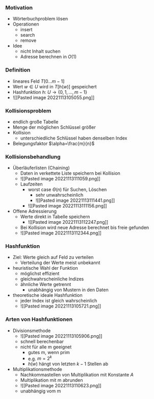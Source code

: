 ### Motivation
+ Wörterbuchproblem lösen
+ Operationen
	+ insert
	+ search
	+ remove
+ Idee
	+ nicht Inhalt suchen
	+ Adresse berechnen in $O(1)$

### Definition
+ lineares Feld $T[0...m-1]$
+ Wert $w∈U$ wird in $T[h(w)]$ gespeichert
+ Hashfunktion $h:$ $U→\{0,1,...,m-1\}$
+ ![[Pasted image 20221113105055.png]]

### Kollisionsproblem
+ endlich große Tabelle
+ Menge der möglichen Schlüssel größer
+ Kollision
	+ unterschiedliche Schlüssel haben denselben Index
+ Belegungsfaktor $\alpha=\frac{m}{n}$

### Kollisionsbehandlung
+ Überläuferlisten (Chaining)
	+ Daten in verkettete Liste speichern bei Kollision
	+ ![[Pasted image 20221113111059.png]]
	+ Laufzeiten
		+ worst case $Θ(n)$ für Suchen, Löschen
			+ sehr unwahrscheinlich
			+ ![[Pasted image 20221113111441.png]]
		+ ![[Pasted image 20221113111156.png]]
+ Offene Adressierung
	+ Werte direkt in Tabelle speichern
		+ ![[Pasted image 20221113112247.png]]
	+ Bei Kollision wird neue Adresse berechnet bis freie gefunden
	+ ![[Pasted image 20221113112344.png]]

### Hashfunktion
+ Ziel: Werte gleich auf Feld zu verteilen
	+ Verteilung der Werte meist unbekannt
+ heuristische Wahl der Funktion
	+ möglichst effizient
	+ gleichwahrscheinliche Indizes
	+ ähnliche Werte getrennt
		+ unabhängig von Mustern in den Daten
+ theoretische ideale Hashfunktion
	+ jeder Index ist gleich wahrscheinlich
	+ ![[Pasted image 20221113105721.png]]

### Arten von Hashfunktionen
+ Divisionsmethode
	+ ![[Pasted image 20221113105906.png]]
	+ schnell berechenbar
	+ nicht für alle m geeignet
		+ gutes m, wenn prim
		+ e.g. $m=2^k$
		+ $h(w)$ hängt von letzten $k-1$ Stellen ab
+ Multiplikationsmethode
	+ Nachkommastellen von Multiplikation mit Konstante $A$
	+ Multiplikation mit m abrunden
	+ ![[Pasted image 20221113110623.png]]
	+ unabhängig vom m